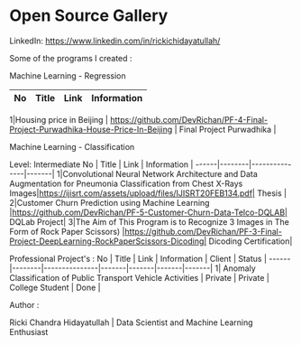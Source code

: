 # Open Source Gallery



LinkedIn: https://www.linkedin.com/in/rickichidayatullah/


Some of the programs I created :

Machine Learning - Regression 

No |  Title  | Link | Information |
------|--------|---------------|-------|


1|Housing price in Beijing |  https://github.com/DevRichan/PF-4-Final-Project-Purwadhika-House-Price-In-Beijing | Final Project Purwadhika |


Machine Learning - Classification

Level: Intermediate
No |  Title  | Link | Information |
------|--------|---------------|-------|
1|Convolutional Neural Network Architecture and Data Augmentation for Pneumonia Classification from Chest X-Rays Images|https://ijisrt.com/assets/upload/files/IJISRT20FEB134.pdf| Thesis |
2|Customer Churn Prediction using Machine Learning |https://github.com/DevRichan/PF-5-Customer-Churn-Data-Telco-DQLAB| DQLab Project|
3|The Aim of This Program is to Recognize 3 Images in The Form of Rock Paper Scissors) |https://github.com/DevRichan/PF-3-Final-Project-DeepLearning-RockPaperScissors-Dicoding| Dicoding Certification|







Professional Project's : 
No | Title  | Link | Information | Client | Status |
------|--------|---------------|-------|-------|-------|-------|
1| Anomaly Classification of Public Transport Vehicle Activities  |  Private | Private | College Student | Done |


Author : 

Ricki Chandra Hidayatullah | Data Scientist and Machine Learning Enthusiast
